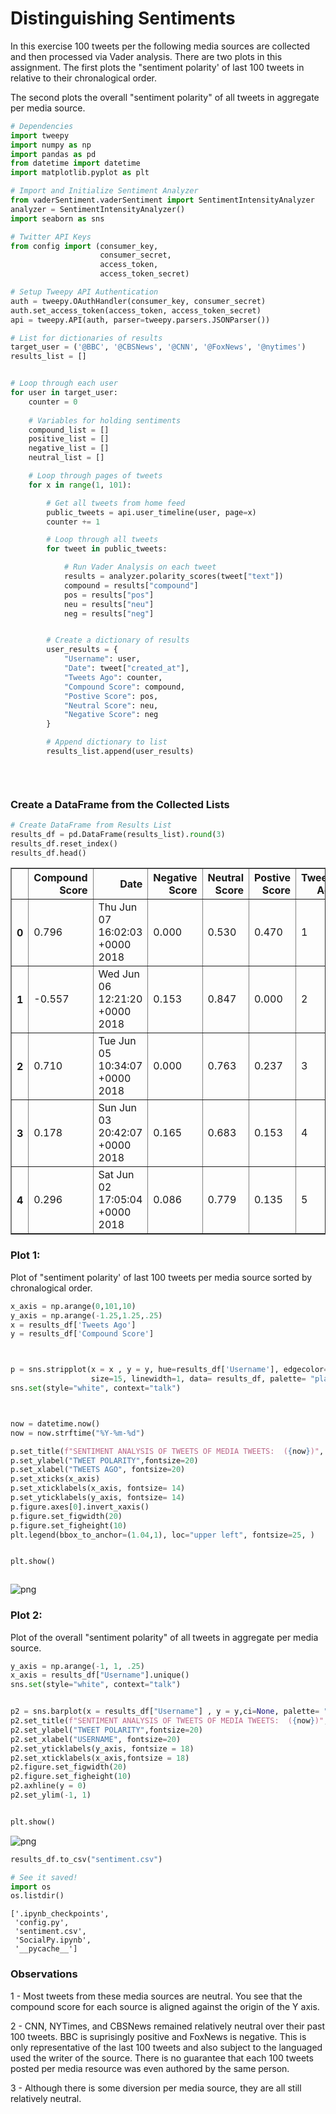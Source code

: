
# Distinguishing Sentiments

In this exercise 100 tweets per the following media sources are collected and then processed via Vader analysis. There are two plots in this assignment.  The first plots the "sentiment polarity' of last 100 tweets in relative to their chronalogical order.

The second plots the overall "sentiment polarity" of all tweets in aggregate per media source.  


```python
# Dependencies
import tweepy
import numpy as np
import pandas as pd
from datetime import datetime
import matplotlib.pyplot as plt

# Import and Initialize Sentiment Analyzer
from vaderSentiment.vaderSentiment import SentimentIntensityAnalyzer
analyzer = SentimentIntensityAnalyzer()
import seaborn as sns

# Twitter API Keys
from config import (consumer_key,
                    consumer_secret,
                    access_token,
                    access_token_secret)

# Setup Tweepy API Authentication
auth = tweepy.OAuthHandler(consumer_key, consumer_secret)
auth.set_access_token(access_token, access_token_secret)
api = tweepy.API(auth, parser=tweepy.parsers.JSONParser())
```


```python
# List for dictionaries of results
target_user = ('@BBC', '@CBSNews', '@CNN', '@FoxNews', '@nytimes')
results_list = []


# Loop through each user
for user in target_user:
    counter = 0
    
    # Variables for holding sentiments
    compound_list = []
    positive_list = []
    negative_list = []
    neutral_list = []

    # Loop through pages of tweets
    for x in range(1, 101):

        # Get all tweets from home feed
        public_tweets = api.user_timeline(user, page=x)
        counter += 1

        # Loop through all tweets
        for tweet in public_tweets:

            # Run Vader Analysis on each tweet
            results = analyzer.polarity_scores(tweet["text"])
            compound = results["compound"]
            pos = results["pos"]
            neu = results["neu"]
            neg = results["neg"]


        # Create a dictionary of results
        user_results = {
            "Username": user,
            "Date": tweet["created_at"],
            "Tweets Ago": counter,
            "Compound Score": compound,
            "Postive Score": pos,
            "Neutral Score": neu,
            "Negative Score": neg
        }

        # Append dictionary to list
        results_list.append(user_results)
        

    
```

### Create a DataFrame from the Collected Lists 


```python
# Create DataFrame from Results List
results_df = pd.DataFrame(results_list).round(3)
results_df.reset_index()
results_df.head()
```




<div>
<style scoped>
    .dataframe tbody tr th:only-of-type {
        vertical-align: middle;
    }

    .dataframe tbody tr th {
        vertical-align: top;
    }

    .dataframe thead th {
        text-align: right;
    }
</style>
<table border="1" class="dataframe">
  <thead>
    <tr style="text-align: right;">
      <th></th>
      <th>Compound Score</th>
      <th>Date</th>
      <th>Negative Score</th>
      <th>Neutral Score</th>
      <th>Postive Score</th>
      <th>Tweets Ago</th>
      <th>Username</th>
    </tr>
  </thead>
  <tbody>
    <tr>
      <th>0</th>
      <td>0.796</td>
      <td>Thu Jun 07 16:02:03 +0000 2018</td>
      <td>0.000</td>
      <td>0.530</td>
      <td>0.470</td>
      <td>1</td>
      <td>@BBC</td>
    </tr>
    <tr>
      <th>1</th>
      <td>-0.557</td>
      <td>Wed Jun 06 12:21:20 +0000 2018</td>
      <td>0.153</td>
      <td>0.847</td>
      <td>0.000</td>
      <td>2</td>
      <td>@BBC</td>
    </tr>
    <tr>
      <th>2</th>
      <td>0.710</td>
      <td>Tue Jun 05 10:34:07 +0000 2018</td>
      <td>0.000</td>
      <td>0.763</td>
      <td>0.237</td>
      <td>3</td>
      <td>@BBC</td>
    </tr>
    <tr>
      <th>3</th>
      <td>0.178</td>
      <td>Sun Jun 03 20:42:07 +0000 2018</td>
      <td>0.165</td>
      <td>0.683</td>
      <td>0.153</td>
      <td>4</td>
      <td>@BBC</td>
    </tr>
    <tr>
      <th>4</th>
      <td>0.296</td>
      <td>Sat Jun 02 17:05:04 +0000 2018</td>
      <td>0.086</td>
      <td>0.779</td>
      <td>0.135</td>
      <td>5</td>
      <td>@BBC</td>
    </tr>
  </tbody>
</table>
</div>



### Plot 1:  
Plot of "sentiment polarity' of last 100 tweets per media source sorted by chronalogical order.


```python
x_axis = np.arange(0,101,10)
y_axis = np.arange(-1.25,1.25,.25)
x = results_df['Tweets Ago']
y = results_df['Compound Score']



p = sns.stripplot(x = x , y = y, hue=results_df['Username'], edgecolor='#000000', 
                  size=15, linewidth=1, data= results_df, palette= "plasma")
sns.set(style="white", context="talk")



now = datetime.now()
now = now.strftime("%Y-%m-%d")

p.set_title(f"SENTIMENT ANALYSIS OF TWEETS OF MEDIA TWEETS:  ({now})", fontsize=24)
p.set_ylabel("TWEET POLARITY",fontsize=20)
p.set_xlabel("TWEETS AGO", fontsize=20)
p.set_xticks(x_axis)
p.set_xticklabels(x_axis, fontsize= 14)
p.set_yticklabels(y_axis, fontsize= 14)
p.figure.axes[0].invert_xaxis()
p.figure.set_figwidth(20)
p.figure.set_figheight(10)
plt.legend(bbox_to_anchor=(1.04,1), loc="upper left", fontsize=25, )


plt.show()



```


![png](output_6_0.png)


### Plot 2:  
Plot of the overall "sentiment polarity" of all tweets in aggregate per media source.  


```python
y_axis = np.arange(-1, 1, .25)
x_axis = results_df["Username"].unique()
sns.set(style="white", context="talk")


p2 = sns.barplot(x = results_df["Username"] , y = y,ci=None, palette= "bright")
p2.set_title(f"SENTIMENT ANALYSIS OF TWEETS OF MEDIA TWEETS:  ({now})", fontsize=24)
p2.set_ylabel("TWEET POLARITY",fontsize=20)
p2.set_xlabel("USERNAME", fontsize=20)
p2.set_yticklabels(y_axis, fontsize = 18)
p2.set_xticklabels(x_axis,fontsize = 18)
p2.figure.set_figwidth(20)
p2.figure.set_figheight(10)
p2.axhline(y = 0)
p2.set_ylim(-1, 1)


plt.show()

```


![png](output_8_0.png)



```python
results_df.to_csv("sentiment.csv")

# See it saved!
import os
os.listdir()
```




    ['.ipynb_checkpoints',
     'config.py',
     'sentiment.csv',
     'SocialPy.ipynb',
     '__pycache__']



### Observations

1 - Most tweets from these media sources are neutral.  You see that the compound score for each source is aligned against the origin of the Y axis.

2 - CNN, NYTimes, and CBSNews remained relatively neutral over their past 100 tweets.  BBC is suprisingly positive and FoxNews is negative. This is only representative of the last 100 tweets and also subject to the languaged used the writer of the source.  There is no guarantee that each 100 tweets posted per media resource was even authored by the same person.

3 - Although there is some diversion per media source, they are all still relatively neutral.  
